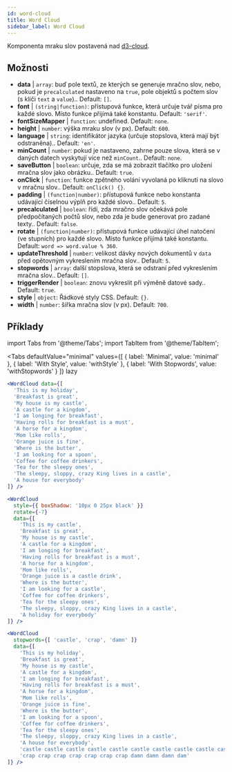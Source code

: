 ```yaml
---
id: word-cloud 
title: Word Cloud
sidebar_label: Word Cloud
---
```


Komponenta mraku slov postavená nad [d3-cloud](https://github.com/jasondavies/d3-cloud).

## Možnosti

* __data__ | `array`: buď pole textů, ze kterých se generuje mračno slov, nebo, pokud je `precalculated` nastaveno na `true`, pole objektů s počtem slov (s klíči `text` a `value`).. Default: `[]`.
* __font__ | `(string|function)`: přístupová funkce, která určuje tvář písma pro každé slovo. Místo funkce přijímá také konstantu. Default: `'serif'`.
* __fontSizeMapper__ | `function`: undefined. Default: `none`.
* __height__ | `number`: výška mraku slov (v px). Default: `600`.
* __language__ | `string`: identifikátor jazyka (určuje stopslova, která mají být odstraněna).. Default: `'en'`.
* __minCount__ | `number`: pokud je nastaveno, zahrne pouze slova, která se v daných datech vyskytují více než `minCount`.. Default: `none`.
* __saveButton__ | `boolean`: určuje, zda se má zobrazit tlačítko pro uložení mračna slov jako obrázku.. Default: `true`.
* __onClick__ | `function`: funkce zpětného volání vyvolaná po kliknutí na slovo v mračnu slov.. Default: `onClick() {}`.
* __padding__ | `(function|number)`: přístupová funkce nebo konstanta udávající číselnou výplň pro každé slovo.. Default: `5`.
* __precalculated__ | `boolean`: řídí, zda mračno slov očekává pole předpočítaných počtů slov, nebo zda je bude generovat pro zadané texty.. Default: `false`.
* __rotate__ | `(function|number)`: přístupová funkce udávající úhel natočení (ve stupních) pro každé slovo. Místo funkce přijímá také konstantu. Default: `word => word.value % 360`.
* __updateThreshold__ | `number`: velikost dávky nových dokumentů v `data` před opětovným vykreslením mračna slov.. Default: `5`.
* __stopwords__ | `array`: další stopslova, která se odstraní před vykreslením mračna slov.. Default: `[]`.
* __triggerRender__ | `boolean`: znovu vykreslit při výměně datové sady.. Default: `true`.
* __style__ | `object`: Řádkové styly CSS. Default: `{}`.
* __width__ | `number`: šířka mračna slov (v px). Default: `700`.


## Příklady

import Tabs from '@theme/Tabs';
import TabItem from '@theme/TabItem';

<Tabs
    defaultValue="minimal"
    values={[
        { label: 'Minimal', value: 'minimal' },
        { label: 'With Style', value: 'withStyle' },
        { label: 'With Stopwords', value: 'withStopwords' }
    ]}
    lazy
>

<TabItem value="minimal">

```jsx live
<WordCloud data={[
  'This is my holiday', 
  'Breakfast is great', 
  'My house is my castle', 
  'A castle for a kingdom', 
  'I am longing for breakfast',
  'Having rolls for breakfast is a must',
  'A horse for a kingdom',
  'Mom like rolls',
  'Orange juice is fine',
  'Where is the butter',
  'I am looking for a spoon',
  'Coffee for coffee drinkers',
  'Tea for the sleepy ones',
  'The sleepy, sloppy, crazy King lives in a castle',
  'A house for everybody'
]} />
```
</TabItem>

<TabItem value="withStyle">

```jsx live
<WordCloud 
  style={{ boxShadow: '10px 0 25px black' }}
  rotate={-7}
  data={[
    'This is my castle', 
    'Breakfast is great', 
    'My house is my castle', 
    'A castle for a kingdom', 
    'I am longing for breakfast',
    'Having rolls for breakfast is a must',
    'A horse for a kingdom',
    'Mom like rolls',
    'Orange juice is a castle drink',
    'Where is the butter',
    'I am looking for a castle',
    'Coffee for coffee drinkers',
    'Tea for the sleepy ones',
    'The sleepy, sloppy, crazy King lives in a castle',
    'A holiday for everybody'
]} />
```
</TabItem>

<TabItem value="withStopwords">

```jsx live
<WordCloud 
  stopwords={[ 'castle', 'crap', 'damn' ]}
  data={[
    'This is my holiday', 
    'Breakfast is great', 
    'My house is my castle', 
    'A castle for a kingdom', 
    'I am longing for breakfast',
    'Having rolls for breakfast is a must',
    'A horse for a kingdom',
    'Mom like rolls',
    'Orange juice is fine',
    'Where is the butter',
    'I am looking for a spoon',
    'Coffee for coffee drinkers',
    'Tea for the sleepy ones',
    'The sleepy, sloppy, crazy King lives in a castle',
    'A house for everybody',
    'castle castle castle castle castle castle castle castle castle castle',
    'crap crap crap crap crap crap crap damn damn damn dam'
]} />
```

</TabItem>

</Tabs>
